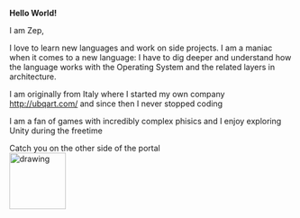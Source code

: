 **Hello World!**

I am Zep,

I love to learn new languages and work on side projects. I am a maniac when it comes to a new language: I have to dig deeper and understand how the language works with the Operating System and the related layers in architecture.

I am originally from Italy where I started my own company http://ubqart.com/ and since then I never stopped coding 

I am a fan of games with incredibly complex phisics and I enjoy exploring Unity during the freetime 

Catch you on the other side of the portal<br/> 
<img src="https://octodex.github.com/images/chellocat.jpg" alt="drawing" width="100"/>
